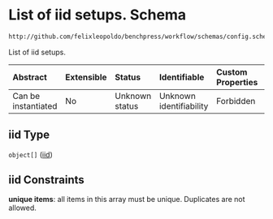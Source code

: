 # List of iid setups. Schema

```txt
http://github.com/felixleopoldo/benchpress/workflow/schemas/config.schema.json#/properties/resources/properties/data/properties/iid
```

List of iid setups.

| Abstract            | Extensible | Status         | Identifiable            | Custom Properties | Additional Properties | Access Restrictions | Defined In                                                       |
| :------------------ | :--------- | :------------- | :---------------------- | :---------------- | :-------------------- | :------------------ | :--------------------------------------------------------------- |
| Can be instantiated | No         | Unknown status | Unknown identifiability | Forbidden         | Allowed               | none                | [config.schema.json*](config.schema.json "open original schema") |

## iid Type

`object[]` ([iid](config-definitions-iid.md))

## iid Constraints

**unique items**: all items in this array must be unique. Duplicates are not allowed.
